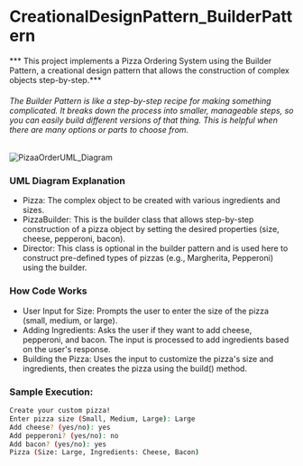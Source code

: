 # CreationalDesignPattern_BuilderPattern
*** This project implements a Pizza Ordering System using the Builder Pattern, a creational design pattern that allows the construction of complex objects step-by-step.***
###### The Builder Pattern is like a step-by-step recipe for making something complicated. It breaks down the process into smaller, manageable steps, so you can easily build different versions of that thing. This is helpful when there are many options or parts to choose from.


![PizaaOrderUML_Diagram](https://github.com/user-attachments/assets/b22c6f54-c829-4ee3-9654-7f8c20b257a6)
### UML Diagram Explanation
  - Pizza: The complex object to be created with various ingredients and sizes.
  - PizzaBuilder: This is the builder class that allows step-by-step construction of a pizza object by setting the desired properties (size, cheese, pepperoni, bacon).
  - Director: This class is optional in the builder pattern and is used here to construct pre-defined types of pizzas (e.g., Margherita, Pepperoni) using the builder.

### How Code Works
  - User Input for Size: Prompts the user to enter the size of the pizza (small, medium, or large).
  - Adding Ingredients: Asks the user if they want to add cheese, pepperoni, and bacon. The input is processed to add ingredients based on the user's response.
  - Building the Pizza: Uses the input to customize the pizza's size and ingredients, then creates the pizza using the build() method.

### Sample Execution:
```bash 
Create your custom pizza!
Enter pizza size (Small, Medium, Large): Large
Add cheese? (yes/no): yes
Add pepperoni? (yes/no): no
Add bacon? (yes/no): yes
Pizza (Size: Large, Ingredients: Cheese, Bacon)
```
 

